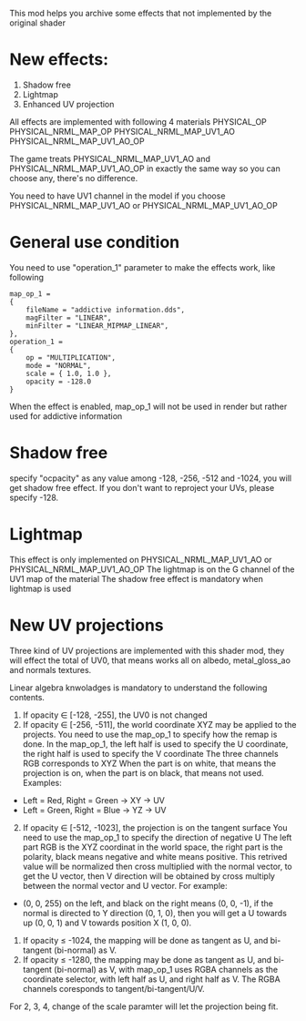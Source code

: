 This mod helps you archive some effects that not implemented by the original shader

# New effects:
1. Shadow free
2. Lightmap
3. Enhanced UV projection
   
All effects are implemented with following 4 materials
PHYSICAL_OP
PHYSICAL_NRML_MAP_OP
PHYSICAL_NRML_MAP_UV1_AO
PHYSICAL_NRML_MAP_UV1_AO_OP

The game treats PHYSICAL_NRML_MAP_UV1_AO and PHYSICAL_NRML_MAP_UV1_AO_OP in exactly the same way so you can choose any, there's no difference.

You need to have UV1 channel in the model if you choose PHYSICAL_NRML_MAP_UV1_AO or PHYSICAL_NRML_MAP_UV1_AO_OP

# General use condition
   You need to use "operation_1" parameter to make the effects work, like following

	map_op_1 = 
	{
		fileName = "addictive information.dds",
		magFilter = "LINEAR",
		minFilter = "LINEAR_MIPMAP_LINEAR",
	},
	operation_1 = 
	{
		op = "MULTIPLICATION",
		mode = "NORMAL",
		scale = { 1.0, 1.0 },
		opacity = -128.0
	}
   When the effect is enabled, map_op_1 will not be used in render but rather used for addictive information

# Shadow free 
   specify "ocpacity" as any value among -128, -256, -512 and -1024, you will get shadow free effect.
   If you don't want to reproject your UVs, please specify -128.

# Lightmap
This effect is only implemented on PHYSICAL_NRML_MAP_UV1_AO or PHYSICAL_NRML_MAP_UV1_AO_OP
The lightmap is on the G channel of the UV1 map of the material
The shadow free effect is mandatory when lightmap is used

# New UV projections
Three kind of UV projections are implemented with this shader mod, they will effect the total of UV0, that means works all on albedo, metal_gloss_ao and normals textures.

Linear algebra knwoladges is mandatory to understand the following contents. 

1. If opacity ∈ [-128, -255], the UV0 is not changed
2. If opacity ∈ [-256, -511], the world coordinate XYZ may be applied to the projects.
You need to use the map_op_1 to specify how the remap is done.
In the map_op_1, the left half is used to specify the U coordinate, the right half is used to specify the V coordinate
The three channels RGB corresponds to XYZ
When the part is on white, that means the projection is on, when the part is on black, that means not used.
Examples: 
 - Left = Red, Right = Green -> XY -> UV
 - Left = Green, Right = Blue -> YZ -> UV
 
2. If opacity ∈ [-512, -1023], the projection is on the tangent surface
You need to use the map_op_1 to specify the direction of negative U
The left part RGB is the XYZ coordinat in the world space, the right part is the polarity, black means negative and white means positive.
This retrived value will be normalized then cross multiplied with the normal vector, to get the U vector, then V direction will be obtained by cross multiply between the normal vector and U vector.
For example:
 - (0, 0, 255) on the left, and black on the right means (0, 0, -1), if the normal is directed to Y direction (0, 1, 0), then you will get a U towards up (0, 0, 1) and V towards position X (1, 0, 0).
 
1. If opacity ≤ -1024, the mapping will be done as tangent as U, and bi-tangent (bi-normal) as V.
2. If opacity ≤ -1280, the mapping may be done as tangent as U, and bi-tangent (bi-normal) as V, with map_op_1 uses RGBA channels as the coordinate selector, with left half as U, and right half as V. The RGBA channels coresponds to tangent/bi-tangent/U/V.

For 2, 3, 4, change of the scale paramter will let the projection being fit.
